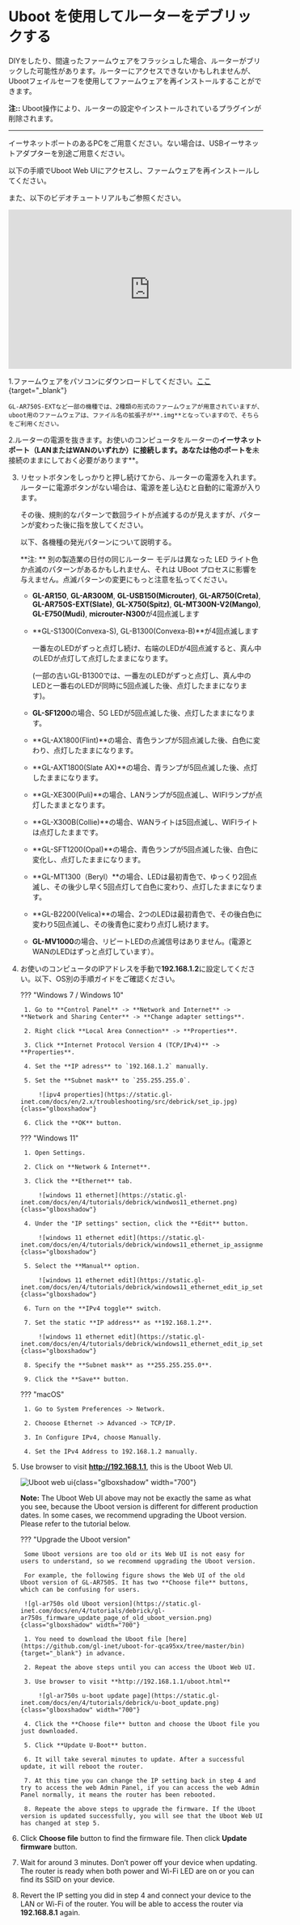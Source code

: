# Uboot を使用してルーターをデブリックする

DIYをしたり、間違ったファームウェアをフラッシュした場合、ルーターがブリックした可能性があります。ルーターにアクセスできないかもしれませんが、Ubootフェイルセーフを使用してファームウェアを再インストールすることができます。

**注::** Uboot操作により、ルーターの設定やインストールされているプラグインが削除されます。

---

イーサネットポートのあるPCをご用意ください。ない場合は、USBイーサネットアダプターを別途ご用意ください。

以下の手順でUboot Web UIにアクセスし、ファームウェアを再インストールしてください。

また、以下のビデオチュートリアルもご参照ください。

<iframe width="560" height="315" src="https://www.youtube.com/embed/EAaaw8nyrnE" title="YouTube video player" frameborder="0" allow="accelerometer; autoplay; clipboard-write; encrypted-media; gyroscope; picture-in-picture" allowfullscreen></iframe>

1.ファームウェアをパソコンにダウンロードしてください。[ここ](https://dl.gl-inet.com/){target="_blank"}  

    GL-AR750S-EXTなど一部の機種では、2種類の形式のファームウェアが用意されていますが、uboot用のファームウェアは、ファイル名の拡張子が**.img**となっていますので、そちらをご利用ください。

2.ルーターの電源を抜きます。お使いのコンピュータをルーターの**イーサネットポート（LANまたはWANのいずれか）**に接続します。あなたは**他のポートを**未接続のままにしておく必要があります**。

3. リセットボタンをしっかりと押し続けてから、ルーターの電源を入れます。ルーターに電源ボタンがない場合は、電源を差し込むと自動的に電源が入ります。

    その後、規則的なパターンで数回ライトが点滅するのが見えますが、パターンが変わった後に指を放してください。

    以下、各機種の発光パターンについて説明する。

    **注: ** 別の製造業の日付の同じルーター モデルは異なった LED ライト色か点滅のパターンがあるかもしれません、それは UBoot プロセスに影響を与えません。点滅パターンの変更にもっと注意を払ってください。


    -  **GL-AR150**, **GL-AR300M**, **GL-USB150(Microuter)**, **GL-AR750(Creta)**, **GL-AR750S-EXT(Slate)**, **GL-X750(Spitz)**, **GL-MT300N-V2(Mango)**, **GL-E750(Mudi)**, **microuter-N300**が4回点滅します

    -  **GL-S1300(Convexa-S), GL-B1300(Convexa-B)**が4回点滅します
        
        一番左のLEDがずっと点灯し続け、右端のLEDが4回点滅すると、真ん中のLEDが点灯して点灯したままになります。
        
        (一部の古いGL-B1300では、一番左のLEDがずっと点灯し、真ん中のLEDと一番右のLEDが同時に5回点滅した後、点灯したままになります)。

    - **GL-SF1200**の場合、5G LEDが5回点滅した後、点灯したままになります。

    - **GL-AX1800(Flint)**の場合、青色ランプが5回点滅した後、白色に変わり、点灯したままになります。

    - **GL-AXT1800(Slate AX)**の場合、青ランプが5回点滅した後、点灯したままになります。

    - **GL-XE300(Puli)**の場合、LANランプが5回点滅し、WIFIランプが点灯したままとなります。

    - **GL-X300B(Collie)**の場合、WANライトは5回点滅し、WIFIライトは点灯したままです。

    - **GL-SFT1200(Opal)**の場合、青色ランプが5回点滅した後、白色に変化し、点灯したままになります。

    - **GL-MT1300（Beryl）**の場合、LEDは最初青色で、ゆっくり2回点滅し、その後少し早く5回点灯して白色に変わり、点灯したままになります。

    - **GL-B2200(Velica)**の場合、2つのLEDは最初青色で、その後白色に変わり5回点滅し、その後青色に変わり点灯し続けます。

    - **GL-MV1000**の場合、リピートLEDの点滅信号はありません。(電源とWANのLEDはずっと点灯しています）。

4. お使いのコンピュータのIPアドレスを手動で**192.168.1.2**に設定してください。以下、OS別の手順ガイドをご確認ください。

    ??? "Windows 7 / Windows 10"

        1. Go to **Control Panel** -> **Network and Internet** -> **Network and Sharing Center** -> **Change adapter settings**.

        2. Right click **Local Area Connection** -> **Properties**.

        3. Click **Internet Protocol Version 4 (TCP/IPv4)** -> **Properties**.

        4. Set the **IP adress** to `192.168.1.2` manually.

        5. Set the **Subnet mask** to `255.255.255.0`.

            ![ipv4 properties](https://static.gl-inet.com/docs/en/2.x/troubleshooting/src/debrick/set_ip.jpg){class="glboxshadow"}

        6. Click the **OK** button.

    ??? "Windows 11"

        1. Open Settings.

        2. Click on **Network & Internet**.

        3. Click the **Ethernet** tab.

            ![windows 11 ethernet](https://static.gl-inet.com/docs/en/4/tutorials/debrick/windwos11_ethernet.png){class="glboxshadow"}

        4. Under the "IP settings" section, click the **Edit** button.

            ![windows 11 ethernet edit](https://static.gl-inet.com/docs/en/4/tutorials/debrick/windows11_ethernet_ip_assignment_edit.png){class="glboxshadow"}

        5. Select the **Manual** option.

            ![windows 11 ethernet edit](https://static.gl-inet.com/docs/en/4/tutorials/debrick/windows11_ethernet_edit_ip_settings.png){class="glboxshadow"}

        6. Turn on the **IPv4 toggle** switch.

        7. Set the static **IP address** as **192.168.1.2**.

            ![windows 11 ethernet edit](https://static.gl-inet.com/docs/en/4/tutorials/debrick/windows11_ethernet_edit_ip_settings_2.png){class="glboxshadow"}

        8. Specify the **Subnet mask** as **255.255.255.0**.

        9. Click the **Save** button.

    ??? "macOS"

        1. Go to System Preferences -> Network.

        2. Chooose Ethernet -> Advanced -> TCP/IP.

        3. In Configure IPv4, choose Manually.

        4. Set the IPv4 Address to 192.168.1.2 manually.

5. Use browser to visit **http://192.168.1.1**, this is the Uboot Web UI.

    ![Uboot web ui](https://static.gl-inet.com/docs/en/4/tutorials/debrick/uboot_ui.png){class="glboxshadow" width="700"}

    **Note:** The Uboot Web UI above may not be exactly the same as what you see, because the Uboot version is different for different production dates. In some cases, we recommend upgrading the Uboot version. Please refer to the tutorial below.

    ??? "Upgrade the Uboot version"

        Some Uboot versions are too old or its Web UI is not easy for users to understand, so we recommend upgrading the Uboot version.

        For example, the following figure shows the Web UI of the old Uboot version of GL-AR750S. It has two **Choose file** buttons, which can be confusing for users.

        ![gl-ar750s old Uboot version](https://static.gl-inet.com/docs/en/4/tutorials/debrick/gl-ar750s_firmware_update_page_of_old_uboot_version.png){class="glboxshadow" width="700"}

        1. You need to download the Uboot file [here](https://github.com/gl-inet/uboot-for-qca95xx/tree/master/bin){target="_blank"} in advance.

        2. Repeat the above steps until you can access the Uboot Web UI.

        3. Use browser to visit **http://192.168.1.1/uboot.html**

            ![gl-ar750s u-boot update page](https://static.gl-inet.com/docs/en/4/tutorials/debrick/u-boot_update.png){class="glboxshadow" width="700"}

        4. Click the **Choose file** button and choose the Uboot file you just downloaded.

        5. Click **Update U-Boot** button.

        6. It will take several minutes to update. After a successful update, it will reboot the router.

        7. At this time you can change the IP setting back in step 4 and try to access the web Admin Panel, if you can access the web Admin Panel normally, it means the router has been rebooted.

        8. Repeate the above steps to upgrade the firmware. If the Uboot version is updated successfully, you will see that the Uboot Web UI has changed at step 5. 

6. Click **Choose file** button to find the firmware file. Then click **Update firmware** button.

7. Wait for around 3 minutes. Don’t power off your device when updating. The router is ready when both power and  Wi-Fi LED are on or you can find its SSID on your device.

8. Revert the IP setting you did in step 4 and connect your device to the LAN or Wi-Fi of the router. You will be able to access the router via **192.168.8.1** again.
